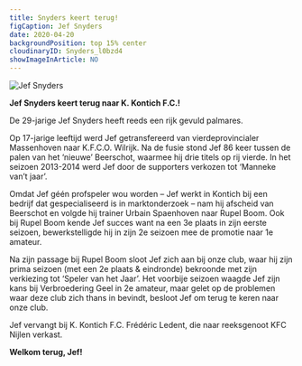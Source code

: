 ```yaml
---
title: Snyders keert terug!
figCaption: Jef Snyders
date: 2020-04-20
backgroundPosition: top 15% center
cloudinaryID: Snyders_l0bzd4
showImageInArticle: NO
---
```

<div class="mb-6">
<img style="max-width: 100%; height: auto;" src="https://res.cloudinary.com/kkontichfc/image/upload/v1/nieuws/Snyders_l0bzd4" alt="Jef Snyders" />
</div>
<p><b>Jef Snyders keert terug naar K. Kontich F.C.!</b></p>

<p>De 29-jarige Jef Snyders heeft reeds een rijk gevuld palmares.</p>

<p>Op 17-jarige leeftijd werd Jef getransfereerd van vierdeprovincialer Massenhoven naar K.F.C.O. Wilrijk. Na de fusie stond Jef 86 keer tussen de palen van het ‘nieuwe’ Beerschot, waarmee hij drie titels op rij vierde. In het seizoen 2013-2014 werd Jef door de supporters verkozen tot ‘Manneke van’t jaar’.</p>

<p>Omdat Jef géén profspeler wou worden – Jef werkt in Kontich bij een bedrijf dat gespecialiseerd is in marktonderzoek – nam hij afscheid van Beerschot en volgde hij trainer Urbain Spaenhoven naar Rupel Boom. Ook bij Rupel Boom kende Jef succes want na een 3e plaats in zijn eerste seizoen, bewerkstelligde hij in zijn 2e seizoen mee de promotie naar 1e amateur.</p>

<p>Na zijn passage bij Rupel Boom sloot Jef zich aan bij onze club, waar hij zijn prima seizoen (met een 2e plaats & eindronde) bekroonde met zijn verkiezing tot ‘Speler van het Jaar’. Het voorbije seizoen waagde Jef zijn kans bij Verbroedering Geel in 2e amateur, maar gelet op de problemen waar deze club zich thans in bevindt, besloot Jef om terug te keren naar onze club.</p>

<p>Jef vervangt bij K. Kontich F.C. Frédéric Ledent, die naar reeksgenoot KFC Nijlen verkast.</p>

<p><b>Welkom terug, Jef!</b></p>